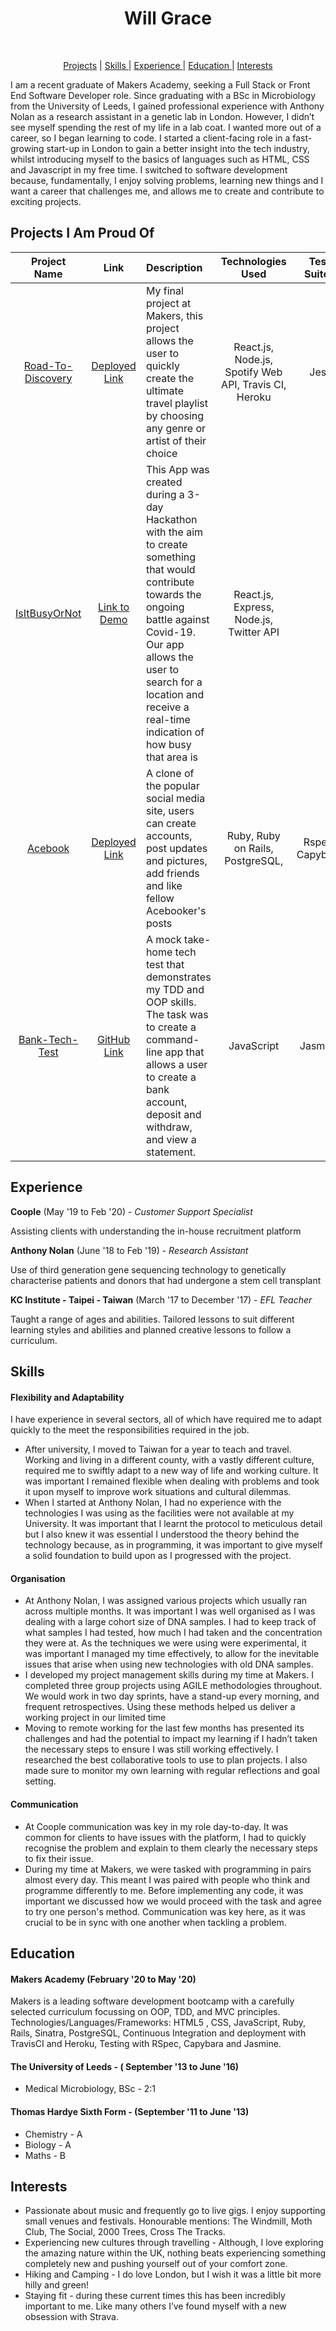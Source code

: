 
<h1 align="center">
Will Grace
</h1>

<div align="center">


<img src="https://img.shields.io/badge/Mob-%2B447463612481-green?style=flat-square" alt=""> <a href="mailto:williamjgrace@outlook.com"><img src="https://img.shields.io/badge/Email-williamjgrace@outlook.com-red?style=flat-square" alt=""></a> <a href="https://www.linkedin.com/in/william-grace-b4b171b3/"><img src="https://img.shields.io/badge/-William_Grace-blue?style=flat-square&logo=Linkedin&logoColor=white&link=https://www.linkedin.com/in/william-grace-b4b171b3/)" alt=""></a>

</div>

<div align="center">

[Projects](#Projects%20I%20Am%20Proud%20Of) | [Skills ](#skills) | [Experience ](#experience) | [Education ](#education) | [Interests ](#interests)

</div>


I am a recent graduate of Makers Academy, seeking a Full Stack or Front End Software Developer role.
Since graduating with a BSc in Microbiology from the University of Leeds, I gained professional experience with Anthony Nolan as a research assistant in a genetic lab in London. However, I didn’t see myself spending the rest of my life in a lab coat. I wanted more out of a career, so I began learning to code. I started a client-facing role in a fast-growing start-up in London to gain a better insight into the tech industry, whilst introducing myself to the basics of languages such as HTML, CSS and Javascript in my free time.
I switched to software development because, fundamentally, I enjoy solving problems, learning new things and I want a career that challenges me, and allows me to create and contribute to exciting projects.

## Projects I Am Proud Of

|      Project Name    |                   Link |                                                                                 Description                                                                                                   |       Technologies <br> Used       |   Test Suites   |
|:------------------:|:--------:|:----------------------------------------------------------------------------------------------------------------------------------------------------------------------------------------------------------------|:----------------------------------:|:---------------:|
| [Road-To-Discovery](https://github.com/Team-react/Playlist_App) | [Deployed Link](https://road-to-discovery.herokuapp.com/) | My final project at Makers, this project allows the user to quickly create the ultimate travel playlist by choosing any genre or artist of their choice                                         | React.js, Node.js, Spotify Web API, Travis CI, Heroku |       Jest      |
[IsItBusyOrNot](https://github.com/Peter2-71828/IsItBusyOrNot) | [Link to Demo](https://drive.google.com/file/d/1VVLjeefBzXYA03ihA3r-ujpe_W6j4nFq/view) | This App was created during a 3-day Hackathon with the aim to create something that would contribute towards the ongoing battle against Covid-19. Our app allows the user to search for a location and receive a real-time indication of how busy that area is | React.js, Express, Node.js, Twitter API ||
| [Acebook](https://github.com/Untitled-Team-Acebook/acebook-Untitled-Team)         | [Deployed Link](https://acebook-untitled-team.herokuapp.com/) |A clone of the popular social media site, users can create accounts, post updates and pictures, add friends and like fellow Acebooker's posts                                                                    |  Ruby, Ruby on Rails, PostgreSQL,  | Rspec, Capybara |
|[ Bank-Tech-Test ](https://github.com/WilliamJGrace/bank-tech-test)         | [GitHub Link](https://github.com/WilliamJGrace/bank-tech-test) | A mock take-home tech test that demonstrates my TDD and OOP skills. The task was to create a command-line app that allows a user to create a bank account, deposit and withdraw, and view a statement.|      JavaScript    |       Jasmine    |

## Experience
**Coople** (May '19 to Feb '20)  -
*Customer Support Specialist*

Assisting clients with understanding the in-house recruitment platform

**Anthony Nolan** (June '18 to Feb '19) -
*Research Assistant*

Use of third generation gene sequencing technology to genetically characterise patients and donors that had undergone a stem cell transplant

**KC Institute - Taipei - Taiwan** (March '17 to December '17) - 
*EFL Teacher*

Taught a range of ages and abilities. Tailored lessons to suit different learning styles and abilities and planned creative lessons to follow a curriculum.
## Skills
#### Flexibility and Adaptability
I have experience in several sectors, all of which have required me to adapt quickly to the meet the responsibilities required in the job.
* After university, I moved to Taiwan for a year to teach and travel. Working and living in a different county, with a vastly different culture, required me to swiftly adapt to a new way of life and working culture. It was important I remained flexible when dealing with problems and took it upon myself to improve work situations and cultural dilemmas.
* When I started at Anthony Nolan, I had no experience with the technologies I was using as the facilities were not available at my University. It was important that I learnt the protocol to meticulous detail but I also knew it was essential I understood the theory behind the technology because, as in programming, it was important to give myself a solid foundation to build upon as I progressed with the project.
#### Organisation
* At Anthony Nolan, I was assigned various projects which usually ran across multiple months. It was important I was well organised as I was dealing with a large cohort size of DNA samples. I had to keep track of what samples I had tested, how much I had taken and the concentration they were at. As the techniques we were using were experimental, it was important I managed my time effectively, to allow for the inevitable issues that arise when using new technologies with old DNA samples.
* I developed my project management skills during my time at Makers. I completed three group projects using AGILE methodologies throughout.
We would work in two day sprints, have a stand-up every morning, and frequent retrospectives.  Using these methods helped us deliver a working project in our limited time
* Moving to remote working for the last few months has presented its challenges and had the potential to impact my learning if I hadn’t taken the necessary steps to ensure I was still working effectively. I researched the best collaborative tools to use to plan projects. I also made sure to monitor my own learning with regular reflections and goal setting.
#### Communication
* At Coople communication was key in my role day-to-day. It was common for clients to have issues with the platform, I had to quickly recognise the problem and explain to them clearly the necessary steps to fix their issue.
* During my time at Makers, we were tasked with programming in pairs almost every day. This meant I was paired with people who think and programme differently to me. Before implementing any code, it was important we discussed how we would proceed with the task and agree to try one person's method. Communication was key here, as it was crucial to be in sync with one another when tackling a problem.


## Education
#### Makers Academy (February '20 to May '20)
Makers is a leading software development bootcamp with a carefully selected curriculum focussing on OOP, TDD, and MVC principles.
Technologies/Languages/Frameworks: HTML5 , CSS, JavaScript, Ruby, Rails, Sinatra, PostgreSQL, Continuous Integration and deployment with TravisCI and Heroku, Testing with RSpec, Capybara and Jasmine.
#### The University of Leeds - ( September '13 to June '16)
- Medical Microbiology, BSc - 2:1
#### Thomas Hardye Sixth Form - (September '11 to June '13)
* Chemistry - A
* Biology - A
* Maths - B
## Interests
* Passionate about music and frequently go to live gigs. I enjoy supporting small venues and festivals. Honourable mentions: The Windmill, Moth Club, The Social, 2000 Trees, Cross The Tracks. 
* Experiencing new cultures through travelling - Although, I love exploring the amazing nature within the UK, nothing beats experiencing something completely new and pushing yourself out of your comfort zone.
* Hiking and Camping - I do love London, but I wish it was a little bit more hilly and green!
* Staying fit - during these current times this has been incredibly important to me. Like many others I’ve found myself with a new obsession with Strava.
 
 


